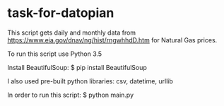 # task-for-datopian

This script gets daily and monthly data from https://www.eia.gov/dnav/ng/hist/rngwhhdD.htm for Natural Gas prices.

To run this script use Python 3.5

Install BeautifulSoup: $ pip install BeautifulSoup

I also used pre-built python libraries: csv, datetime, urllib

In order to run this script: $ python main.py
